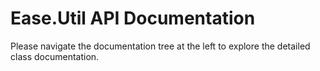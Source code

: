 # Ease.Util API Documentation
Please navigate the documentation tree at the left to explore the detailed class documentation.